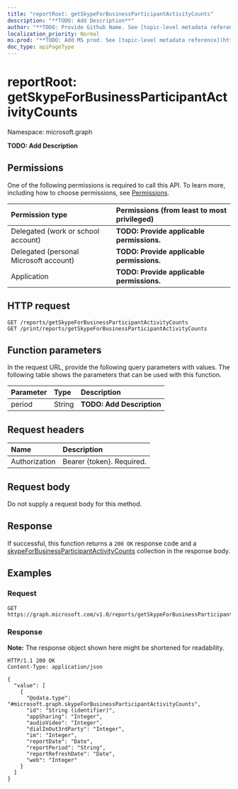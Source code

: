 ```yaml
---
title: "reportRoot: getSkypeForBusinessParticipantActivityCounts"
description: "**TODO: Add Description**"
author: "**TODO: Provide Github Name. See [topic-level metadata reference](https://msgo.azurewebsites.net/add/document/guidelines/metadata.html#topic-level-metadata)**"
localization_priority: Normal
ms.prod: "**TODO: Add MS prod. See [topic-level metadata reference](https://msgo.azurewebsites.net/add/document/guidelines/metadata.html#topic-level-metadata)**"
doc_type: apiPageType
---
```


# reportRoot: getSkypeForBusinessParticipantActivityCounts
Namespace: microsoft.graph



**TODO: Add Description**

## Permissions
One of the following permissions is required to call this API. To learn more, including how to choose permissions, see [Permissions](/graph/permissions-reference).

|Permission type|Permissions (from least to most privileged)|
|:---|:---|
|Delegated (work or school account)|**TODO: Provide applicable permissions.**|
|Delegated (personal Microsoft account)|**TODO: Provide applicable permissions.**|
|Application|**TODO: Provide applicable permissions.**|

## HTTP request

<!-- {
  "blockType": "ignored"
}
-->
``` http
GET /reports/getSkypeForBusinessParticipantActivityCounts
GET /print/reports/getSkypeForBusinessParticipantActivityCounts
```

## Function parameters
In the request URL, provide the following query parameters with values.
The following table shows the parameters that can be used with this function.

|Parameter|Type|Description|
|:---|:---|:---|
|period|String|**TODO: Add Description**|


## Request headers
|Name|Description|
|:---|:---|
|Authorization|Bearer {token}. Required.|

## Request body
Do not supply a request body for this method.

## Response

If successful, this function returns a `200 OK` response code and a [skypeForBusinessParticipantActivityCounts](../resources/skypeforbusinessparticipantactivitycounts.md) collection in the response body.

## Examples

### Request
<!-- {
  "blockType": "request",
  "name": "reportroot_getskypeforbusinessparticipantactivitycounts"
}
-->
``` http
GET https://graph.microsoft.com/v1.0/reports/getSkypeForBusinessParticipantActivityCounts(period='parameterValue')
```


### Response
**Note:** The response object shown here might be shortened for readability.
<!-- {
  "blockType": "response",
  "truncated": true,
  "@odata.type": "Collection(microsoft.graph.skypeForBusinessParticipantActivityCounts)"
}
-->
``` http
HTTP/1.1 200 OK
Content-Type: application/json

{
  "value": [
    {
      "@odata.type": "#microsoft.graph.skypeForBusinessParticipantActivityCounts",
      "id": "String (identifier)",
      "appSharing": "Integer",
      "audioVideo": "Integer",
      "dialInOut3rdParty": "Integer",
      "im": "Integer",
      "reportDate": "Date",
      "reportPeriod": "String",
      "reportRefreshDate": "Date",
      "web": "Integer"
    }
  ]
}
```

